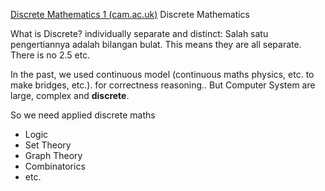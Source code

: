 [Discrete Mathematics 1 (cam.ac.uk)](https://www.cl.cam.ac.uk/teaching/0809/DiscMathI/slides.pdf)
Discrete Mathematics

What is Discrete?
individually separate and distinct:
Salah satu pengertiannya adalah bilangan bulat. This means they are all separate. There is no 2.5 etc.

In the past, we used continuous model (continuous maths physics, etc. to make bridges, etc.). for correctness reasoning..
But Computer System are large, complex and **discrete**.

So we need applied discrete maths
- Logic
- Set Theory
- Graph Theory
- Combinatorics
- etc.
